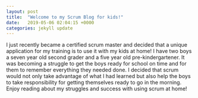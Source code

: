 ```yaml
---
layout: post
title:  "Welcome to my Scrum Blog for kids!"
date:   2019-05-06 02:04:15 +0000
categories: jekyll update
---
```

I just recently became a certified scrum master and decided that a unique application for my training is to use it with my kids at home! I have two boys a seven year old second grader and a five year old pre-kindergartener. It was becoming a struggle to get the boys ready for school on time and for them to remember everything they needed done. I decided that scrum would not only take advantage of what I had learned but also help the boys to take responsibility for getting themselves ready to go in the morning. Enjoy reading about
my struggles and success with using scrum at home!

[jekyll-docs]: https://jekyllrb.com/docs/home
[jekyll-gh]:   https://github.com/jekyll/jekyll
[jekyll-talk]: https://talk.jekyllrb.com/
